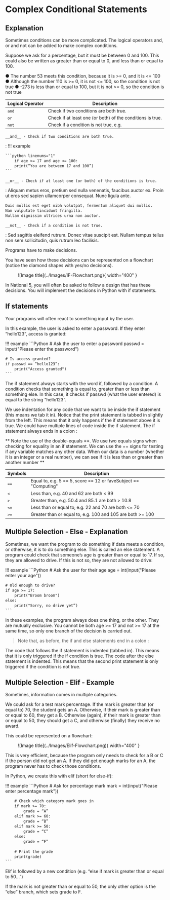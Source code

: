# Complex Conditional Statements

## Explanation 

Sometimes conditions can be more complicated. The logical operators and, or and not can be added to make complex conditions.

Suppose we ask for a percentage, but it must be between 0 and 100. This could also be written as greater than or equal to 0, and less than or equal to 100.

●	The number 53 meets this condition, because it is >= 0, and it is <= 100
●	Although the number 110 is >= 0, it is not <= 100, so the condition is not true
●	-273 is less than or equal to 100, but it is not >= 0, so the condition is not true

| Logical Operator | Description                                               |
| ---------------- | ----------------------------------------------------------|
| `and`            | Check if two conditions are both true.                    |
| `or`             | Check if at least one (or both) of the conditions is true.|
| `not`            | Check if a condition is not true, e.g.                    |     


`__and__ - Check if two conditions are both true.`

: !!! example

 	```python linenums="1"
  		if age >= 17 and age <= 100:
   		print(“You are between 17 and 100”)
  	```

`__or__ - Check if at least one (or both) of the conditions is true.`

:   Aliquam metus eros, pretium sed nulla venenatis, faucibus auctor ex. Proin
    ut eros sed sapien ullamcorper consequat. Nunc ligula ante.

    Duis mollis est eget nibh volutpat, fermentum aliquet dui mollis.
    Nam vulputate tincidunt fringilla.
    Nullam dignissim ultrices urna non auctor.
    
`__not__ - Check if a condition is not true.`

:   Sed sagittis eleifend rutrum. Donec vitae suscipit est. Nullam tempus
    tellus non sem sollicitudin, quis rutrum leo facilisis.


    
Programs have to make decisions.

You have seen how these decisions can be represented on a flowchart (notice the diamond shapes with yes/no decisions).

<figure markdown="span">
  ![Image title](../Images/IF-Flowchart.png){ width="400" }
  <figcaption></figcaption>
</figure>

In National 5, you will often be asked to follow a design that has these decisions. You will implement the decisions in Python with if statements.

## If statements

Your programs will often react to something input by the user.

In this example, the user is asked to enter a password. If they enter “hello123”, access is granted:

!!! example
	```Python
	# Ask the user to enter a password
	passwd = input("Please enter the password")
	
	# Is access granted?
	if passwd == “hello123”:
		print("Access granted")
	```

The if statement always starts with the word if, followed by a condition. A condition checks that something is equal to, greater than or less than something else. In this case, it checks if passwd (what the user entered) is equal to the string “hello123”.

We use indentation for any code that we want to be inside the if statement (this means we tab it in). Notice that the print statement is tabbed in slightly from the left. This means that it only happens if the if statement above it is true. We could have multiple lines of code inside the if statement.
The if statement always ends in a colon :

** Note the use of the double-equals ==. We use two equals signs when checking for equality in an if statement. We can use the == signs for testing if any variable matches any other data. When our data is a number (whether it is an integer or a real number), we can see if it is less than or greater than another number **

| Symbols     | Description                                                     |
| ----------- | ----------------------------------------------------------------|
| `==`        | Equal to, e.g. 5 == 5, score == 12 or faveSubject == "Computing"|
| `<`         | Less than, e.g. 40 and 62 are both < 99                         |
| `>`         | Greater than, e.g. 50.4 and 85.1 are both > 10.8                |
| `<=`        | Less than or equal to, e.g. 22 and 70 are both <= 70            |
| `>=`        | Greater than or equal to, e.g. 100 and 105 are both >= 100      |

## Multiple Selection - Else - Explanation

Sometimes, we want the program to do something if data meets a condition, or otherwise, it is to do something else. This is called an else statement.
A program could check that someone’s age is greater than or equal to 17. If so, they are allowed to drive. If this is not so, they are not allowed to drive:

!!! example
	```Python
	# Ask the user for their age
	age = int(input("Please enter your age"))
	
	# Old enough to drive?
	if age >= 17:
		print("Broom broom")
	else:
		print("Sorry, no drive yet”)
	```
In these examples, the program always does one thing, or the other. They are mutually exclusive. You cannot be both age >= 17 and not >= 17 at the same time, so only one branch of the decision is carried out.

> Note that, as before, the if and else statements end in a colon :

The code that follows the if statement is indented (tabbed in). This means that it is only triggered if the if condition is true. The code after the else statement is indented. This means that the second print statement is only triggered if the condition is not true.

## Multiple Selection - Elif - Example

Sometimes, information comes in multiple categories.

We could ask for a test mark percentage. If the mark is greater than (or equal to) 70, the student gets an A. Otherwise, if their mark is greater than or equal to 60, they get a B. Otherwise (again), if their mark is greater than or equal to 50, they should get a C, and otherwise (finally) they receive no award.

This could be represented on a flowchart:

<figure markdown="span">
  ![Image title](../Images/Elif-Flowchart.png){ width="400" }
  <figcaption></figcaption>
</figure>

This is very efficient, because the program only needs to check for a B or C if the person did not get an A. If they did get enough marks for an A, the program never has to check those conditions.

In Python, we create this with elif (short for else-if):

!!! example
	```Python
		# Ask for percentage mark
		mark = int(input("Please enter percentage mark"))

		# Check which category mark goes in
		if mark >= 70:
			grade = “A”
		elif mark >= 60:
			grade = “B”
		elif mark >= 50:
			grade = “C”
		else:
			grade = “F”

		# Print the grade
		print(grade)
	```

Elif is followed by a new condition (e.g. “else if mark is greater than or equal to 50…”)

If the mark is not greater than or equal to 50, the only other option is the “else” branch, which sets grade to F.


